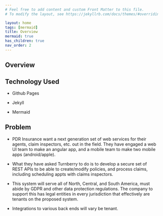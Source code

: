 ```yaml
---
# Feel free to add content and custom Front Matter to this file.
# To modify the layout, see https://jekyllrb.com/docs/themes/#overriding-theme-defaults

layout: home
tags: [mermaid]
title: Overview
mermaid: true
has_children: true
nav_order: 2
---
```


## Overview

## Technology Used

- Github Pages

- Jekyll

- Mermaid

## Problem

- PDR Insurance want a next generation set of web services for their agents, claim inspectors, etc. out in the field. They have engaged a web UI team to make an angular app, and a mobile team to make two mobile apps (android/apple).

- What they have asked Turnberry to do is to develop a secure set of REST APIs to be able to create/modify policies, and process claims, including scheduling appts with claims inspectors. 

- This system will serve all of North, Central, and South America, must abide by GDPR and other data protection regulations. The company to support this has legal entities in every jurisdiction that effectively are tenants on the proposed system.

- Integrations to various back ends will vary be tenant.
